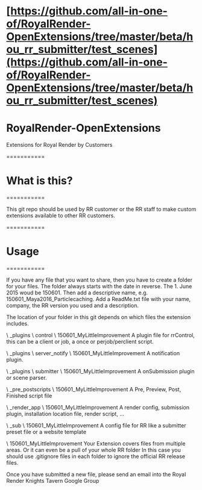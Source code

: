 # [https://github.com/all-in-one-of/RoyalRender-OpenExtensions/tree/master/beta/hou_rr_submitter/test_scenes](https://github.com/all-in-one-of/RoyalRender-OpenExtensions/tree/master/beta/hou_rr_submitter/test_scenes)
# RoyalRender-OpenExtensions
Extensions for Royal Render by Customers



===========

# What is this?
===========


This git repo should be used by RR customer or the RR staff to make custom extensions available to other RR customers.


===========

# Usage
===========


If you have any file that you want to share, then you have to create a folder for your files.
The folder always starts with the date in reverse. The 1. June 2015 woud be 150601.
Then add a descriptive name, e.g.  150601_Maya2016_Particlecaching.
Add a ReadMe.txt file with your name, company, the RR version you used and a description.

The location of your folder in this git depends on which files the extension includes.

\ _plugins \ control \ 150601_MyLittleImprovement
A plugin file for rrControl, this can be a client or job, a once or perjob/perclient script.

\ _plugins \ server_notify \ 150601_MyLittleImprovement
A notification plugin.

\ _plugins \ submitter \ 150601_MyLittleImprovement
A onSubmission plugin or scene parser.

\ _pre_postscripts \ 150601_MyLittleImprovement
A Pre, Preview, Post, Finished script file

\ _render_app \ 150601_MyLittleImprovement
A render config, submission plugin, installation location file, render script, ...

\ _sub \ 150601_MyLittleImprovement
A config file for RR like a submitter preset file or a website template

\ 150601_MyLittleImprovement
Your Extension covers files from multiple areas. 
Or it can even be a pull of your whole RR folder
In this case you should use .gitignore files in each folder to ignore the official RR release files.



Once you have submitted a new file, please send an email into the Royal Render Knights Tavern Google Group
